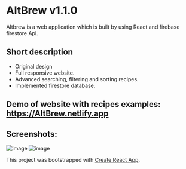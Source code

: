 # AltBrew v1.1.0
Altbrew is a web application which is built by using React and firebase firestore Api.


## Short description
 - Original design
 - Full responsive website.
 - Advanced searching, filtering and sorting recipes.
 - Implemented firestore database.

## Demo of website with recipes examples: https://AltBrew.netlify.app

## Screenshots:
![image](https://user-images.githubusercontent.com/51235892/193370056-2d3724fd-2dd3-463c-b701-7638e078a3bc.png)
![image](https://user-images.githubusercontent.com/51235892/193370118-b8d14243-ca7c-425d-8029-55c37cdc8e39.png)


This project was bootstrapped with [Create React App](https://github.com/facebook/create-react-app).
